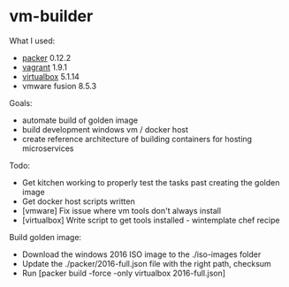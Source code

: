 # vm-builder

What I used:
* [packer](http://packer.io) 0.12.2
* [vagrant](http://vagrant.io) 1.9.1
* [virtualbox](http://virtualbox.org) 5.1.14
* vmware fusion 8.5.3

Goals:
* automate build of golden image
* build development windows vm / docker host
* create reference architecture of building containers for hosting microservices


Todo:
* Get kitchen working to properly test the tasks past creating the golden image
* Get docker host scripts written
* [vmware] Fix issue where vm tools don't always install
* [virtualbox] Write script to get tools installed - wintemplate chef recipe

Build golden image:
* Download the windows 2016 ISO image to the ./iso-images folder
* Update the ./packer/2016-full.json file with the right path, checksum
* Run [packer build -force -only virtualbox 2016-full.json]